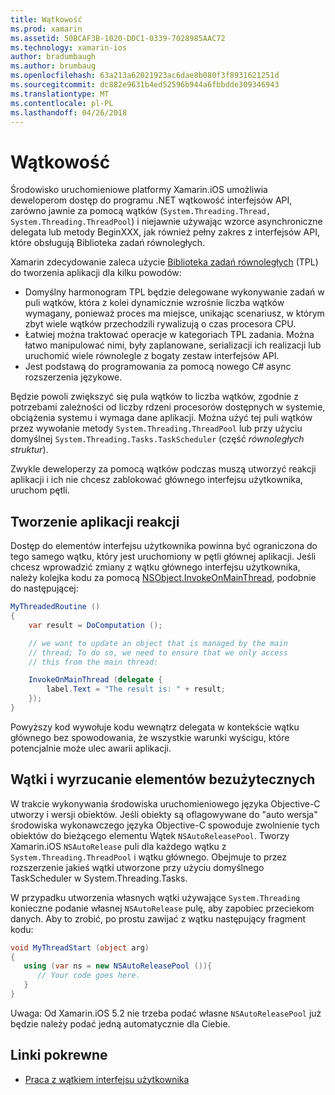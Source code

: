 ```yaml
---
title: Wątkowość
ms.prod: xamarin
ms.assetid: 50BCAF3B-1020-DDC1-0339-7028985AAC72
ms.technology: xamarin-ios
author: bradumbaugh
ms.author: brumbaug
ms.openlocfilehash: 63a213a62021923ac6dae8b080f3f8931621251d
ms.sourcegitcommit: dc882e9631b4ed52596b944a6fbbdde309346943
ms.translationtype: MT
ms.contentlocale: pl-PL
ms.lasthandoff: 04/26/2018
---
```

# <a name="threading"></a>Wątkowość

Środowisko uruchomieniowe platformy Xamarin.iOS umożliwia deweloperom dostęp do programu .NET wątkowość interfejsów API, zarówno jawnie za pomocą wątków (`System.Threading.Thread, System.Threading.ThreadPool`) i niejawnie używając wzorce asynchroniczne delegata lub metody BeginXXX, jak również pełny zakres z interfejsów API, które obsługują Biblioteka zadań równoległych.



Xamarin zdecydowanie zaleca użycie [Biblioteka zadań równoległych](http://msdn.microsoft.com/library/dd460717.aspx) (TPL) do tworzenia aplikacji dla kilku powodów:
-  Domyślny harmonogram TPL będzie delegowane wykonywanie zadań w puli wątków, która z kolei dynamicznie wzrośnie liczba wątków wymagany, ponieważ proces ma miejsce, unikając scenariusz, w którym zbyt wiele wątków przechodzili rywalizują o czas procesora CPU. 
-  Łatwiej można traktować operacje w kategoriach TPL zadania. Można łatwo manipulować nimi, były zaplanowane, serializacji ich realizacji lub uruchomić wiele równolegle z bogaty zestaw interfejsów API. 
-  Jest podstawą do programowania za pomocą nowego C# async rozszerzenia językowe. 


Będzie powoli zwiększyć się pula wątków to liczba wątków, zgodnie z potrzebami zależności od liczby rdzeni procesorów dostępnych w systemie, obciążenia systemu i wymaga dane aplikacji. Można użyć tej puli wątków przez wywołanie metody `System.Threading.ThreadPool` lub przy użyciu domyślnej `System.Threading.Tasks.TaskScheduler` (część *równoległych struktur*).

Zwykle deweloperzy za pomocą wątków podczas muszą utworzyć reakcji aplikacji i ich nie chcesz zablokować głównego interfejsu użytkownika, uruchom pętli.

 <a name="Developing_Responsive_Applications" />


## <a name="developing-responsive-applications"></a>Tworzenie aplikacji reakcji

Dostęp do elementów interfejsu użytkownika powinna być ograniczona do tego samego wątku, który jest uruchomiony w pętli głównej aplikacji. Jeśli chcesz wprowadzić zmiany z wątku głównego interfejsu użytkownika, należy kolejka kodu za pomocą [NSObject.InvokeOnMainThread](https://developer.xamarin.com/api/type/Foundation.NSObject/), podobnie do następującej:

```csharp
MyThreadedRoutine ()  
{  
    var result = DoComputation ();  

    // we want to update an object that is managed by the main
    // thread; To do so, we need to ensure that we only access
    // this from the main thread:

    InvokeOnMainThread (delegate {  
        label.Text = "The result is: " + result;  
    });
}
```

Powyższy kod wywołuje kodu wewnątrz delegata w kontekście wątku głównego bez spowodowania, że wszystkie warunki wyścigu, które potencjalnie może ulec awarii aplikacji.

 <a name="Threading_and_Garbage_Collection" />


## <a name="threading-and-garbage-collection"></a>Wątki i wyrzucanie elementów bezużytecznych

W trakcie wykonywania środowiska uruchomieniowego języka Objective-C utworzy i wersji obiektów. Jeśli obiekty są oflagowywane do "auto wersja" środowiska wykonawczego języka Objective-C spowoduje zwolnienie tych obiektów do bieżącego elementu Wątek `NSAutoReleasePool`. Tworzy Xamarin.iOS `NSAutoRelease` puli dla każdego wątku z `System.Threading.ThreadPool` i wątku głównego. Obejmuje to przez rozszerzenie jakieś wątki utworzone przy użyciu domyślnego TaskScheduler w System.Threading.Tasks.

W przypadku utworzenia własnych wątki używające `System.Threading` konieczne podanie własnej `NSAutoRelease` pulę, aby zapobiec przeciekom danych. Aby to zrobić, po prostu zawijać z wątku następujący fragment kodu:

```csharp
void MyThreadStart (object arg)
{
   using (var ns = new NSAutoReleasePool ()){
      // Your code goes here.
   }
}
```

Uwaga: Od Xamarin.iOS 5.2 nie trzeba podać własne `NSAutoReleasePool` już będzie należy podać jedną automatycznie dla Ciebie.


## <a name="related-links"></a>Linki pokrewne

- [Praca z wątkiem interfejsu użytkownika](~/ios/user-interface/ios-ui/ui-thread.md)
